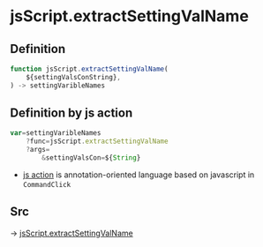 # jsScript.extractSettingValName

## Definition

```js.js
function jsScript.extractSettingValName(
	${settingValsConString},
) -> settingVaribleNames
```


## Definition by js action

```js.js
var=settingVaribleNames
	?func=jsScript.extractSettingValName
	?args=
		&settingValsCon=${String}
```

- [js action](#) is annotation-oriented language based on javascript in `CommandClick`



## Src

-> [jsScript.extractSettingValName](https://github.com/puutaro/CommandClick/blob/master/app/src/main/java/com/puutaro/commandclick/fragment_lib/terminal_fragment/js_interface/edit/JsScript.kt#L180)


